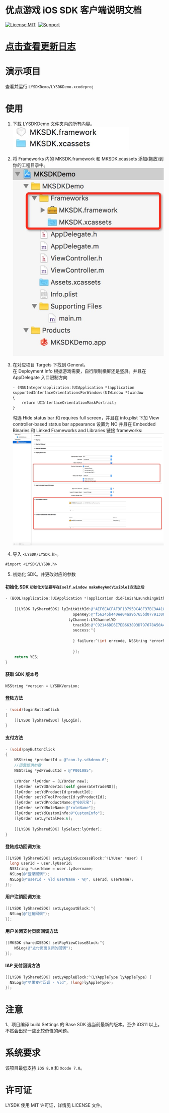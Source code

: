 # 优点游戏 iOS SDK 客户端说明文档

[![License MIT](https://img.shields.io/badge/license-MIT-green.svg?style=flat)](https://raw.githubusercontent.com/youdiangame/iOS-LYSDKDemo/master/LICENSE)&nbsp;
[![Support](https://img.shields.io/badge/support-iOS%208%2B%20-blue.svg?style=flat)](https://www.apple.com/nl/ios/)&nbsp;

# [点击查看更新日志](https://github.com/youdiangame/iOS-SDKDemo/blob/master/LYSDKVerisonReadMe.txt 'Title')

# 演示项目

查看并运行 `LYSDKDemo/LYSDKDemo.xcodeproj`

# 使用

1. 下载 LYSDKDemo 文件夹内的所有内容。<br/>
   <img src="https://github.com/youdiangame/iOS-LYSDKDemo/blob/master/Snapshots/FrameworkPath.png"><br/>
2. 将 Frameworks 内的 MKSDK.framework 和 MKSDK.xcassets 添加(拖放)到你的工程目录中。
   <img src="https://github.com/youdiangame/iOS-LYSDKDemo/blob/master/Snapshots/Framework.png"><br/>
3. 在对应项目 Targets 下找到 General。<br/>
   在 Deployment Info 根据游戏需要，自行限制横屏还是竖屏。并且在 AppDelegate 入口限制方向<br/>

   ```
   - (NSUInteger)application:(UIApplication *)application supportedInterfaceOrientationsForWindow:(UIWindow *)window
   {
       return UIInterfaceOrientationMaskPortrait;
   }
   ```

   勾选 Hide status bar 和 requires full screen，并且在 info.plist 下加 View controller-based status bar appearance 设置为 NO
   并且在 Embedded Binaries 和 Linked Frameworks and Libraries 链接 frameworks:
   <img src="https://github.com/youdiangame/iOS-LYSDKDemo/blob/master/Snapshots/FrameworkLink.png"><br/>

4. 导入 `<LYSDK/LYSDK.h>`。

```
#import <LYSDK/LYSDK.h>
```

5. 初始化 SDK。并更改对应的参数

#### 初始化 SDK `初始化方法要写在[self.window makeKeyAndVisible]方法之后`

```objective-c
- (BOOL)application:(UIApplication *)application didFinishLaunchingWithOptions:(NSDictionary *)launchOptions {

    [[LYSDK lySharedSDK] lyInitWithId:@"AEF6EACFAF3F18795DC48F37BC3A41864"
                              openKey:@"f56245b440ee04aa9b765bd07791308c"
                            lyChannel:LYChannelYD
                              trackId:@"C92146DE6E7EB663893D797678A50A480"
                              success:^{

                              } failure:^(int errcode, NSString *errorMessage) {

                              }];
    return YES;
}
```

#### 获取 SDK 版本号

```objective-c
NSString *version = LYSDKVersion;
```

#### 登陆方法

```objective-c
- (void)loginButtonClick
{
    [[LYSDK lySharedSDK] lyLogin];
}
```

#### 支付方法

```objective-c
- (void)payButtonClick
{
    NSString *productId = @"com.ly.sdkdemo.6";
    //运营提供参数
    NSString *ydProductId = @"P001085";

    LYOrder *lyOrder = [LYOrder new];
    [lyOrder setYdOrderId:[self generateTradeNO]];
    [lyOrder setYdProductId:productId];
    [lyOrder setYdToolProductId:ydProductId];
    [lyOrder setYdProductName:@"60元宝"];
    [lyOrder setYdRoleName:@"roleName"];
    [lyOrder setYdCustomInfo:@"CustomInfo"];
    [lyOrder setLyTotalFee:6];

    [[LYSDK lySharedSDK] lySelect:lyOrder];
}
```

#### 登陆成功回调方法

```objective-c
[[LYSDK lySharedSDK] setLyLoginSuccessBlock:^(LYUser *user) {
  long userId = user.lyUserId;
  NSString *userName = user.lyUsername;
  NSLog(@"登录回调");
  NSLog(@"userId - %ld userName - %@", userId, userName);
}];
```

#### 用户注销回调方法

```objective-c
[[LYSDK lySharedSDK] setLyLogoutBlock:^{
  NSLog(@"注销回调");
}];
```

#### 用户关闭支付页面回调方法

```objective-c
[[MKSDK sharedXSSDK] setPayViewCloseBlock:^{
    NSLog(@"支付页面关闭的回调");
}];
```

#### IAP 支付回调方法

```objective-c
[[LYSDK lySharedSDK] setLyAppleBlock:^(LYAppleType lyAppleType) {
  NSLog(@"苹果支付回调 - %ld", (long)lyAppleType);
}];
```

# 注意

1、项目编译 build Settings 的 Base SDK 选当前最新的版本。至少 iOS11 以上。不然会出现一些比较奇怪的问题。

# 系统要求

该项目最低支持 `iOS 8.0` 和 `Xcode 7.0`。

# 许可证

LYSDK 使用 MIT 许可证，详情见 LICENSE 文件。
